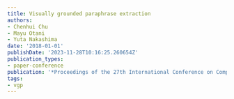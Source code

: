```yaml
---
title: Visually grounded paraphrase extraction
authors:
- Chenhui Chu
- Mayu Otani
- Yuta Nakashima
date: '2018-01-01'
publishDate: '2023-11-28T10:16:25.260654Z'
publication_types:
- paper-conference
publication: '*Proceedings of the 27th International Conference on Computational Linguistics*'
tags:
- vgp
---
```

